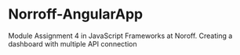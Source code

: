 # Norroff-AngularApp
Module Assignment 4 in JavaScript Frameworks at Noroff. Creating a dashboard with multiple API connection
